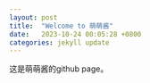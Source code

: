 ```yaml
---
layout: post
title:  "Welcome to 萌萌酱"
date:   2023-10-24 00:05:28 +0800
categories: jekyll update
---
```


这是萌萌酱的github page。
